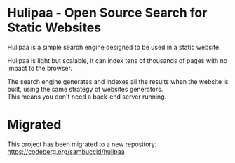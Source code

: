 # Hulipaa - Open Source Search for Static Websites

Hulipaa is a simple search engine designed to be used in a static website.

Hulipaa is light but scalable, it can index tens of thousands of pages with no impact to the browser.

The search engine generates and indexes all the results when the website is built, using the same strategy of websites generators.  
This means you don't need a back-end server running.

# Migrated
This project has been migrated to a new repository: https://codeberg.org/sambuccid/hulipaa
